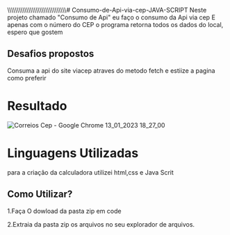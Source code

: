 \\\\\\\\\\\\\\\\\\\\\\\\\\\\\\\\\\\\\\\\\\\\\\\\\\\\\\\\\\\\\\\# Consumo-de-Api-via-cep-JAVA-SCRIPT
Neste projeto chamado "Consumo de Api" eu faço o consumo da Api via cep E apenas com o número do CEP o programa retorna todos os dados do local, espero que gostem




## Desafios propostos
Consuma a  api do  site viacep atraves do metodo fetch e estiize a pagina como preferir

# Resultado
![Correios Cep - Google Chrome 13_01_2023 18_27_00](https://user-images.githubusercontent.com/110677262/212425021-8184d0f0-d6d5-4495-a30b-a492a5101752.png)


# Linguagens Utilizadas
para a criaçâo da calculadora utilizei html,css e Java Scrit

## Como Utilizar?
1.Faça O dowload da pasta zip em code

2.Extraia  da pasta zip os arquivos no seu explorador de arquivos.

